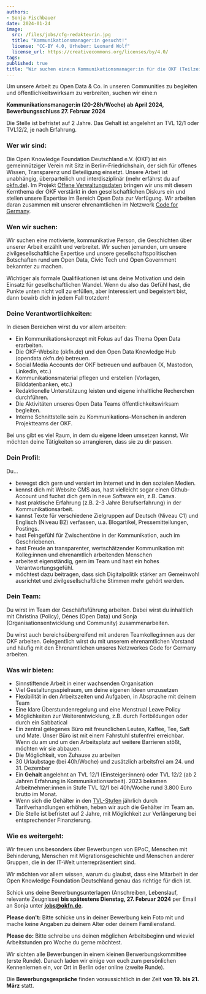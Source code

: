 ```yaml
---
authors:
- Sonja Fischbauer
date: 2024-01-24
image:
  src: /files/jobs/cfg-redakteurin.jpg
  title: "Kommunikationsmanager:in gesucht!"
  license: "CC-BY 4.0, Urheber: Leonard Wolf"
  license_url: https://creativecommons.org/licenses/by/4.0/
tags:
published: true
title: "Wir suchen eine:n Kommunikationsmanager:in für die OKF (Teilzeit, 20-28h/Woche)"
---
```


Um unsere Arbeit zu Open Data & Co. in unseren Communities zu begleiten und öffentlichkeitswirksam zu verbreiten, suchen wir eine:n

**Kommunikationsmanager:in (20-28h/Woche) ab April 2024, Bewerbungsschluss 27. Februar 2024** 

Die Stelle ist befristet auf 2 Jahre. Das Gehalt ist angelehnt an TVL 12/1 oder TVL12/2, je nach Erfahrung.

### Wer wir sind:
Die Open Knowledge Foundation Deutschland e.V. (OKF) ist ein gemeinnütziger Verein mit Sitz in Berlin-Friedrichshain, der sich für offenes Wissen, Transparenz und Beteiligung einsetzt. Unsere Arbeit ist unabhängig, überparteilich und interdisziplinär (mehr erfährst du auf [okfn.de](https://okfn.de)). Im Projekt [Offene Verwaltungsdaten](https://okfn.de/projekte/opendata/) bringen wir uns mit diesem Kernthema der OKF verstärkt in den gesellschaftlichen Diskurs ein und stellen unsere Expertise im Bereich Open Data zur Verfügung. Wir arbeiten daran zusammen mit unserer ehrenamtlichen im Netzwerk [Code for Germany](https://codefor.de). 

### Wen wir suchen:
Wir suchen eine motivierte, kommunikative Person, die Geschichten über unserer Arbeit erzählt und verbreitet. Wir suchen jemanden, um unsere zivilgesellschaftliche Expertise und unsere gesellschaftspolitischen Botschaften rund um Open Data, Civic Tech und Open Government bekannter zu machen. 

Wichtiger als formale Qualifikationen ist uns deine Motivation und dein Einsatz für gesellschaftlichen Wandel. Wenn du also das Gefühl hast, die Punkte unten nicht voll  zu erfüllen, aber interessiert und begeistert bist, dann bewirb dich in jedem Fall trotzdem!

### Deine Verantwortlichkeiten:
In diesen Bereichen wirst du vor allem arbeiten:
* Ein Kommunikationskonzept mit Fokus auf das Thema Open Data erarbeiten.
* Die OKF-Website (okfn.de) und den Open Data Knowledge Hub (opendata.okfn.de) betreuen.
* Social Media Accounts der OKF betreuen und aufbauen (X, Mastodon, LinkedIn, etc.)
* Kommunikationsmaterial pflegen und erstellen (Vorlagen, Bilddatenbanken, etc.)
* Redaktionelle Unterstützung leisten und eigene inhaltliche Recherchen durchführen.
* Die Aktivitäten unseres Open Data Teams öffentlichkeitswirksam begleiten.
* Interne Schnittstelle sein zu Kommunikations-Menschen in anderen Projektteams der OKF.

Bei uns gibt es viel Raum, in dem du eigene Ideen umsetzen kannst. Wir möchten deine Tätigkeiten so arrangieren, dass sie zu dir passen. 



### Dein Profil:
Du…
* bewegst dich gern und versiert im Internet und in den sozialen Medien.
* kennst dich mit Website CMS aus, hast vielleicht sogar einen Github-Account und fuchst dich gern in neue Software ein, z.B. Canva.
* hast praktische Erfahrung (z.B. 2-3 Jahre Berufserfahrung) in der Kommunikationsarbeit. 
* kannst Texte für verschiedene Zielgruppen auf Deutsch (Niveau C1) und Englisch (Niveau B2) verfassen, u.a. Blogartikel, Pressemitteilungen, Postings.
* hast Feingefühl für Zwischentöne in der Kommunikation, auch im Geschriebenen.  
* hast Freude an transparenter, wertschätzender Kommunikation mit Kolleg:innen und ehrenamtlich arbeitenden Menschen
* arbeitest eigenständig, gern im Team und hast ein hohes Verantwortungsgefühl.
* möchtest dazu beitragen, dass sich Digitalpolitik stärker am Gemeinwohl ausrichtet und zivilgesellschaftliche Stimmen mehr gehört werden.


### Dein Team:
Du wirst im Team der Geschäftsführung arbeiten. Dabei wirst du inhaltlich mit Christina (Policy), Dénes (Open Data) und Sonja (Organisationsentwicklung und Community) zusammenarbeiten. 

Du wirst auch bereichsübergreifend mit anderen Teamkolleg:innen aus der OKF arbeiten. Gelegentlich wirst du mit unserem ehrenamtlichen Vorstand und häufig mit den Ehrenamtlichen unseres Netzwerkes Code for Germany arbeiten. 


### Was wir bieten:
* Sinnstiftende Arbeit in einer wachsenden Organisation
* Viel Gestaltungsspielraum, um deine eigenen Ideen umzusetzen
* Flexibilität in den Arbeitszeiten und Aufgaben, in Absprache mit deinem Team
* Eine klare Überstundenregelung und eine Menstrual Leave Policy 
* Möglichkeiten zur Weiterentwicklung, z.B. durch Fortbildungen oder durch ein Sabbatical
* Ein zentral gelegenes Büro mit freundlichen Leuten, Kaffee, Tee, Saft und Mate. Unser Büro ist mit einem Fahrstuhl stufenfrei erreichbar. Wenn du am und um den Arbeitsplatz auf weitere Barrieren stößt, möchten wir sie abbauen.
* Die Möglichkeit, von Zuhause zu arbeiten
* 30 Urlaubstage (bei 40h/Woche) und zusätzlich arbeitsfrei am 24. und 31. Dezember
* Ein **Gehalt** angelehnt an TVL 12/1 (Einsteiger:innen) oder TVL 12/2 (ab 2 Jahren Erfahrung in Kommunikationsarbeit). 2023 bekamen Arbeitnehmer:innen in Stufe TVL 12/1 bei 40h/Woche rund 3.800 Euro brutto im Monat.  
* Wenn sich die Gehälter in den [TVL-Stufen](https://oeffentlicher-dienst.info/c/t/rechner/tv-l/allg?id=tv-l-2023&matrix=1) jährlich durch Tarifverhandlungen erhöhen, heben wir auch die Gehälter im Team an. 
* Die Stelle ist befristet auf 2 Jahre, mit Möglichkeit zur Verlängerung bei entsprechender Finanzierung. 



### Wie es weitergeht:
Wir freuen uns besonders über Bewerbungen von BPoC,  Menschen mit Behinderung, Menschen mit Migrationsgeschichte und Menschen anderer Gruppen, die in der IT-Welt unterrepräsentiert sind. 

Wir möchten vor allem wissen, warum du glaubst, dass eine Mitarbeit in der Open Knowledge Foundation Deutschland genau das richtige für dich ist. 

Schick uns deine Bewerbungsunterlagen (Anschreiben, Lebenslauf, relevante Zeugnisse) **bis spätestens Dienstag, 27. Februar 2024** per Email an Sonja unter **jobs@okfn.de**. 

**Please don't:** Bitte schicke uns in deiner Bewerbung kein Foto mit und mache keine Angaben zu deinem Alter oder deinem Familienstand. 

**Please do:**  Bitte schreibe uns deinen möglichen Arbeitsbeginn und wieviel Arbeitstunden pro Woche du gerne möchtest. 

Wir sichten alle Bewerbungen in einem kleinen Berwerbungskommittee (erste Runde). Danach laden wir einige von euch zum persönlichen Kennenlernen ein, vor Ort in Berlin oder online (zweite Runde). 

Die **Bewerbungsgespräche** finden voraussichtlich in der Zeit **von 19. bis 21. März** statt.

